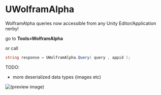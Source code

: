# UWolframAlpha
WolframAlpha queries now accessible from any Unity Editor/Application nerby!

go to **Tools>WolframAlpha**

or call

```c#
string response = UWolframAlpha.Query( query , appid );
```

TODO:
- more deserialized data types (images etc)

![(preview image)](https://i.imgur.com/AyxnIFZ.jpg)
